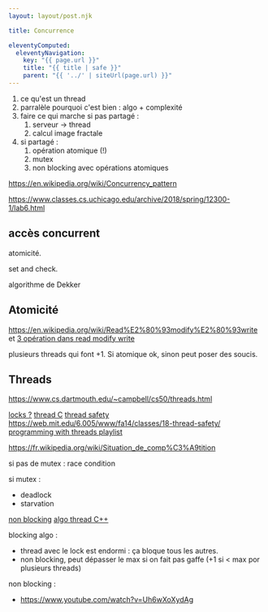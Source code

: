 ```yaml
---
layout: layout/post.njk

title: Concurrence

eleventyComputed:
  eleventyNavigation:
    key: "{{ page.url }}"
    title: "{{ title | safe }}"
    parent: "{{ '../' | siteUrl(page.url) }}"
---
```


1. ce qu'est un thread
2. parralèle pourquoi c'est bien : algo + complexité
3. faire ce qui marche si pas partagé :
   1. serveur -> thread
   2. calcul image fractale
4. si partagé :
   1. opération atomique (!)
   2. mutex
   3. non blocking avec opérations atomiques

<https://en.wikipedia.org/wiki/Concurrency_pattern>


<https://www.classes.cs.uchicago.edu/archive/2018/spring/12300-1/lab6.html>


## accès concurrent

atomicité. 

set and check.

algorithme de Dekker

## Atomicité

<https://en.wikipedia.org/wiki/Read%E2%80%93modify%E2%80%93write> et [3 opération dans read modify write](https://stackoverflow.com/questions/49452022/why-its-termed-read-modify-write-but-not-read-write)

plusieurs threads qui font +1. Si atomique ok, sinon peut poser des soucis.

## Threads

<https://www.cs.dartmouth.edu/~campbell/cs50/threads.html>

[locks ?](https://docs.oracle.com/cd/E19455-01/806-5257/sync-12/index.html)
[thread C](https://beej.us/guide/bgc/html/#multithreading)
[thread safety](https://www.youtube.com/watch?v=pWTtPnwialI)
<https://web.mit.edu/6.005/www/fa14/classes/18-thread-safety/>
[programming with threads playlist](https://www.youtube.com/watch?v=uA8X5zNOGw8&list=PL9IEJIKnBJjFZxuqyJ9JqVYmuFZHr7CFM)


<https://fr.wikipedia.org/wiki/Situation_de_comp%C3%A9tition>

si pas de mutex : race condition

si mutex :
  - deadlock
  - starvation

[non blocking](https://en.wikipedia.org/wiki/Non-blocking_algorithm)
[algo thread C++](https://www.youtube.com/watch?v=Zu5JcxZt_f8&list=PLxNPSjHT5qvsGKsAhirvZn7W73pXhXpfv)

blocking algo :

- thread avec le lock est endormi : ça bloque tous les autres.
- non blocking, peut dépasser le max si on fait pas gaffe (+1 si < max por plusieurs threads)

non blocking :

- <https://www.youtube.com/watch?v=Uh6wXoXydAg>
